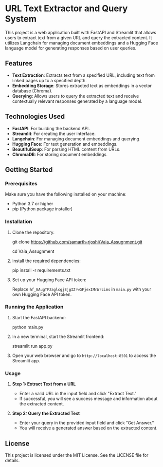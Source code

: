 # URL Text Extractor and Query System

This project is a web application built with FastAPI and Streamlit that allows users to extract text from a given URL and query the extracted content. It utilizes Langchain for managing document embeddings and a Hugging Face language model for generating responses based on user queries.

## Features

- **Text Extraction**: Extracts text from a specified URL, including text from linked pages up to a specified depth.
- **Embedding Storage**: Stores extracted text as embeddings in a vector database (Chroma).
- **Querying**: Allows users to query the extracted text and receive contextually relevant responses generated by a language model.

## Technologies Used

- **FastAPI**: For building the backend API.
- **Streamlit**: For creating the user interface.
- **Langchain**: For managing document embeddings and querying.
- **Hugging Face**: For text generation and embeddings.
- **BeautifulSoup**: For parsing HTML content from URLs.
- **ChromaDB**: For storing document embeddings.

## Getting Started

### Prerequisites

Make sure you have the following installed on your machine:

- Python 3.7 or higher
- pip (Python package installer)

### Installation

1. Clone the repository:

   
   git clone https://github.com/samarth-rjoshi/Vaia_Assugnment.git
   
   cd Vaia_Assugnment
   

3. Install the required dependencies:

   
   pip install -r requirements.txt
   

4. Set up your Hugging Face API token:

   Replace `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` in `main.py` with your own Hugging Face API token.

### Running the Application

1. Start the FastAPI backend:

   python main.py

2. In a new terminal, start the Streamlit frontend:

   streamlit run app.py


3. Open your web browser and go to `http://localhost:8501` to access the Streamlit app.

### Usage

1. **Step 1: Extract Text from a URL**
   - Enter a valid URL in the input field and click "Extract Text."
   - If successful, you will see a success message and information about the extracted content.

2. **Step 2: Query the Extracted Text**
   - Enter your query in the provided input field and click "Get Answer."
   - You will receive a generated answer based on the extracted content.


## License

This project is licensed under the MIT License. See the LICENSE file for details.
